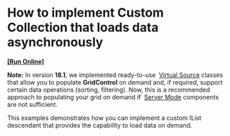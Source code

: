 # How to implement Custom Collection that loads data asynchronously
<!-- run online -->
**[[Run Online]](https://codecentral.devexpress.com/e4729)**
<!-- run online end -->


<p><b>Note:</b> In version <b>18.1</b>, we implemented ready-to-use  <a href="https://documentation.devexpress.com/WPF/10803/Controls-and-Libraries/Data-Grid/Binding-to-Data/Binding-to-any-Data-Source-with-Virtual-Sources">Virtual Source</a> classes that allow you to populate <b>GridControl</b> on demand and, if required, support certain data operations (sorting, filtering). Now, this is a recommended approach to populating your grid on demand if  <a href="https://documentation.devexpress.com/WPF/9588/Controls-and-Libraries/Data-Grid/Binding-to-Data/Server-Mode">Server Mode</a> components are not sufficient.

<p>This examples demonstrates how you can implement a custom IList descendant that provides the capability to load data on demand.</p>


<br/>
